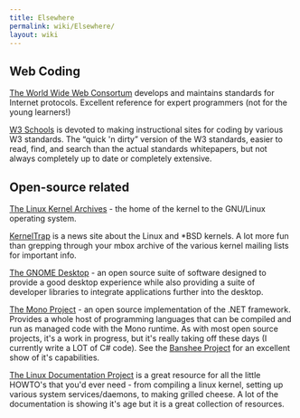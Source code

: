 ```yaml
---
title: Elsewhere
permalink: wiki/Elsewhere/
layout: wiki
---
```


Web Coding
----------

[The World Wide Web Consortum](http://www.w3.org) develops and maintains
standards for Internet protocols. Excellent reference for expert
programmers (not for the young learners!)

[W3 Schools](http://www.w3schools.org) is devoted to making
instructional sites for coding by various W3 standards. The “quick 'n
dirty” version of the W3 standards, easier to read, find, and search
than the actual standards whitepapers, but not always completely up to
date or completely extensive.

Open-source related
-------------------

[The Linux Kernel Archives](http://www.kernel.org) - the home of the
kernel to the GNU/Linux operating system.

[KernelTrap](http://www.kerneltrap.org) is a news site about the Linux
and \*BSD kernels. A lot more fun than grepping through your mbox
archive of the various kernel mailing lists for important info.

[The GNOME Desktop](http://www.gnome.org) - an open source suite of
software designed to provide a good desktop experience while also
providing a suite of developer libraries to integrate applications
further into the desktop.

[The Mono Project](http://www.mono-project.org) - an open source
implementation of the .NET framework. Provides a whole host of
programming languages that can be compiled and run as managed code with
the Mono runtime. As with most open source projects, it's a work in
progress, but it's really taking off these days (I currently write a LOT
of C\# code). See the [Banshee Project](http://www.banshee-project.org)
for an excellent show of it's capabilities.

[The Linux Documentation Project](http://www.tldp.org) is a great
resource for all the little HOWTO's that you'd ever need - from
compiling a linux kernel, setting up various system services/daemons, to
making grilled cheese. A lot of the documentation is showing it's age
but it is a great collection of resources.
